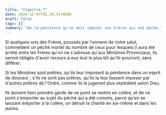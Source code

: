 ```yaml
---
title: "Chapitre 7"
date: 2024-12-07T05:34:51+0000
draft: false
tags: []
summary: "De la pénitence qu'on doit imposer aux Frères qui ont péché."
---
```


Si quelques-uns des Frères, poussés par l'ennemi de notre salut, commettent un péché mortel du nombre de ceux pour lesquels il aura été arrêté entre les Frères qu'on ne s'adresse qu'aux Ministres Provinciaux, ils seront obligés d'avoir recours à eux tout le plus tôt qu'ils pourront, sans différer.

Si les Ministres sont prêtres, qu'ils leur imposent la pénitence dans un esprit de douceur ; s'ils ne sont pas prêtres, qu'ils la leur fassent imposer par d'autres prêtres de l'Ordre, comme ils le jugeront plus expédient selon Dieu.

Ils doivent bien prendre garde de ne point se mettre en colère, et de ne point s'emporter au sujet du péché qui a été commis, parce qu'en se laissant emporter à la colère, on détruit la charité en soi-même et dans les autres.
